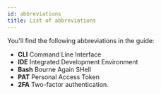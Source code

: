 ```yaml
---
id: abbreviations
title: List of abbreviations
---
```


You'll find the following abbreviations in the guide:

- **CLI** Command Line Interface
- **IDE** Integrated Development Environment
- **Bash** Bourne Again SHell
- **PAT** Personal Access Token
- **2FA** Two-factor authentication.
